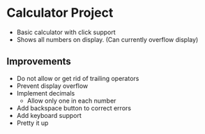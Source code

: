 # Calculator Project
* Basic calculator with click support
* Shows all numbers on display. (Can currently overflow display)

## Improvements
* Do not allow or get rid of trailing operators
* Prevent display overflow
* Implement decimals
    * Allow only one in each number
* Add backspace button to correct errors
* Add keyboard support
* Pretty it up